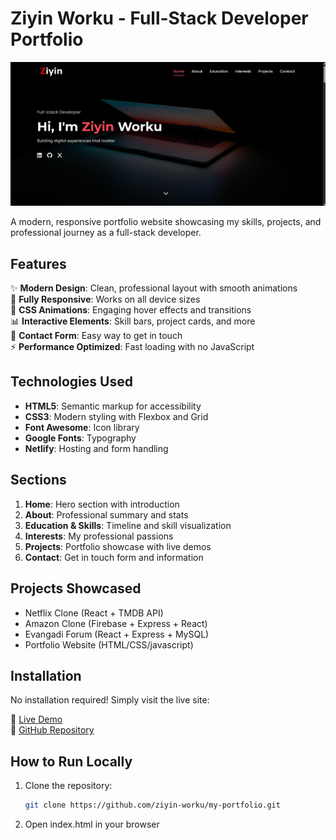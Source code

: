# Ziyin Worku - Full-Stack Developer Portfolio

![Portfolio Screenshot](./img/portfolio-screenshot.jpg)

A modern, responsive portfolio website showcasing my skills, projects, and professional journey as a full-stack developer.

## Features

✨ **Modern Design**: Clean, professional layout with smooth animations  
📱 **Fully Responsive**: Works on all device sizes  
🎨 **CSS Animations**: Engaging hover effects and transitions  
📊 **Interactive Elements**: Skill bars, project cards, and more  
📝 **Contact Form**: Easy way to get in touch  
⚡ **Performance Optimized**: Fast loading with no JavaScript  

## Technologies Used

- **HTML5**: Semantic markup for accessibility
- **CSS3**: Modern styling with Flexbox and Grid
- **Font Awesome**: Icon library
- **Google Fonts**: Typography
- **Netlify**: Hosting and form handling

## Sections

1. **Home**: Hero section with introduction
2. **About**: Professional summary and stats
3. **Education & Skills**: Timeline and skill visualization
4. **Interests**: My professional passions
5. **Projects**: Portfolio showcase with live demos
6. **Contact**: Get in touch form and information

## Projects Showcased

- Netflix Clone (React + TMDB API)
- Amazon Clone (Firebase + Express + React)
- Evangadi Forum (React + Express + MySQL)
- Portfolio Website (HTML/CSS/javascript)


## Installation

No installation required! Simply visit the live site:

🔗 [Live Demo](https://ziyintech.com)  
🔗 [GitHub Repository](https://github.com/ziyin-worku/July2025Cohort-Hackathon1)

## How to Run Locally

1. Clone the repository:
   ```bash
   git clone https://github.com/ziyin-worku/my-portfolio.git
2. Open index.html in your browser